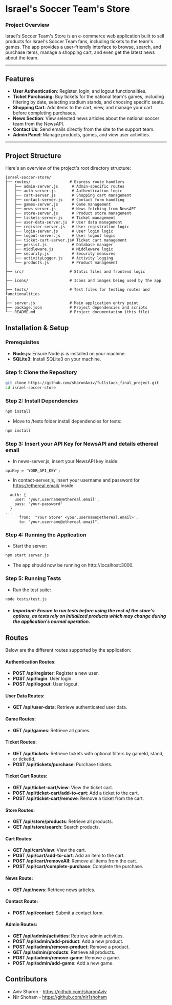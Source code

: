 # Israel's Soccer Team's Store

### Project Overview

Israel's Soccer Team's Store is an e-commerce web application built to sell products for Israel's Soccer Team fans, including tickets to the team's games. The app provides a user-friendly interface to browse, search, and purchase items, manage a shopping cart, and even get the latest news about the team.

---

## Features

- **User Authentication**: Register, login, and logout functionalities.
- **Ticket Purchasing**: Buy tickets for the national team's games, including filtering by date, selecting stadium stands, and choosing specific seats.
- **Shopping Cart**: Add items to the cart, view, and manage your cart before completing purchases.
- **News Section**: View selected news articles about the national soccer team from the NewsAPI.
- **Contact Us**: Send emails directly from the site to the support team.
- **Admin Panel**: Manage products, games, and view user activities.

---

## Project Structure

Here's an overview of the project's root directory structure:

```plaintext
israel-soccer-store/
├── routes/                 # Express route handlers
│   ├── admin-server.js      # Admin-specific routes
│   ├── auth-server.js       # Authentication logic
│   ├── cart-server.js       # Shopping cart management
│   ├── contact-server.js    # Contact form handling
│   ├── games-server.js      # Game management
│   ├── news-server.js       # News fetching from NewsAPI
│   ├── store-server.js      # Product store management
│   ├── tickets-server.js    # Ticket management
│   ├── user-data-server.js  # User data management
│   ├── register-server.js   # User registration logic
│   ├── login-server.js      # User login logic
│   ├── logout-server.js     # User logout logic
│   ├── ticket-cart-server.js# Ticket cart management
│   ├── persist.js           # Database manager
│   ├── middleware.js        # Middleware logic
│   ├── security.js          # Security measures
│   ├── activityLogger.js    # Activity logging
│   └── products.js          # Product management
│
├── src/                    # Static files and frontend logic
│
├── icons/                  # Icons and images being used by the app
│
├── tests/                  # Test files for testing routes and functionalities
│
├── server.js               # Main application entry point
├── package.json            # Project dependencies and scripts
└── README.md               # Project documentation (this file)
```

## Installation & Setup

### Prerequisites

* **Node.js**: Ensure Node.js is installed on your machine.
* **SQLite3**: Install SQLite3 on your machine.

### Step 1: Clone the Repository

```bash
git clone https://github.com/sharonAviv/fullstack_final_project.git  
cd israel-soccer-store
```

### Step 2: Install Dependencies

```bash
npm install
```
- Move to /tests folder install dependencies for tests:
```bash
npm install
```

### Step 3: Insert your API Key for NewsAPI and details ethereal email
- In news-server.js, insert your NewsAPI key inside:
```plaintext
apiKey = 'YOUR_API_KEY';
```
- In contact-server.js, insert your username and password for https://ethereal.email/ inside:
```plaintext
  auth: {
    user: 'your.username@ethereal.email',
    pass: 'your-password'
  }
...
      from: '"Your Store" <your.username@ethereal.email>',
      to: "your.username@ethereal.email",
```

### Step 4: Running the Application
- Start the server:
```bash
npm start server.js
```
- The app should now be running on http://localhost:3000.

### Step 5: Running Tests
- Run the test suite:
```bash
node tests/test.js
```
- ##### Important: Ensure to run tests before using the rest of the store's options, as tests rely on initialized products which may change during the application's normal operation.

## Routes

Below are the different routes supported by the application:

#### Authentication Routes:

* **POST /api/register**: Register a new user.
* **POST /api/login**: User login.
* **POST /api/logout**: User logout.

#### User Data Routes:

* **GET /api/user-data**: Retrieve authenticated user data.

#### Game Routes:

* **GET /api/games**: Retrieve all games.

#### Ticket Routes:

* **GET /api/tickets**: Retrieve tickets with optional filters by gameId, stand, or ticketId.
* **POST /api/tickets/purchase**: Purchase tickets.

#### Ticket Cart Routes:

* **GET /api/ticket-cart/view**: View the ticket cart.
* **POST /api/ticket-cart/add-to-cart**: Add a ticket to the cart.
* **POST /api/ticket-cart/remove**: Remove a ticket from the cart.

#### Store Routes:

* **GET /api/store/products**: Retrieve all products.
* **GET /api/store/search**: Search products.

#### Cart Routes:

* **GET /api/cart/view**: View the cart.
* **POST /api/cart/add-to-cart**: Add an item to the cart.
* **POST /api/cart/removeAll**: Remove all items from the cart.
* **POST /api/cart/complete-purchase**: Complete the purchase.

#### News Route:

* **GET /api/news**: Retrieve news articles.

#### Contact Route:

* **POST /api/contact**: Submit a contact form.

#### Admin Routes:

* **GET /api/admin/activities**: Retrieve admin activities.
* **POST /api/admin/add-product**: Add a new product.
* **POST /api/admin/remove-product**: Remove a product.
* **GET /api/admin/products**: Retrieve all products.
* **POST /api/admin/remove-game**: Remove a game.
* **POST /api/admin/add-game**: Add a new game.

## Contributors
- Aviv Sharon - https://github.com/sharonAviv
- Nir Shoham - https://github.com/nir1shoham
